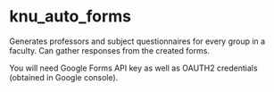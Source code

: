 # knu_auto_forms
Generates professors and subject questionnaires for every group in a faculty. Can gather responses from the created forms.

You will need Google Forms API key as well as OAUTH2 credentials (obtained in Google console).

